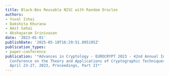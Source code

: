 ```yaml
---
title: Black-Box Reusable NISC with Random Oracles
authors:
- Yuval Ishai
- Dakshita Khurana
- Amit Sahai
- Akshayaram Srinivasan
date: '2023-01-01'
publishDate: '2025-05-18T16:29:51.095195Z'
publication_types:
- paper-conference
publication: '*Advances in Cryptology - EUROCRYPT 2023 - 42nd Annual International
  Conference on the Theory and Applications of Cryptographic Techniques, Lyon, France,
  April 23-27, 2023, Proceedings, Part II*'
---
```

